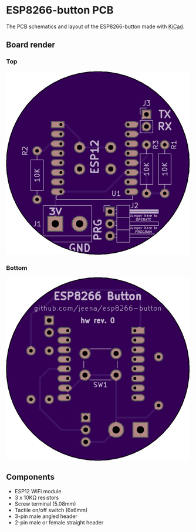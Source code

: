 # ESP8266-button PCB
The PCB schematics and layout of the ESP8266-button made with [KiCad](http://kicad-pcb.org/).

## Board render
### Top
![PCB top render](top.png)
### Bottom
![PCB bottom render](bottom.png)

## Components
* ESP12 WiFi module
* 3 x 10KΩ resistors
* Screw terminal (5.08mm)
* Tactile on/off switch (6x6mm)
* 3-pin male angled header
* 2-pin male or female straight header
